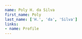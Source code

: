 ```yaml
---
name: Poly H. da Silva
first_name: Poly
last_name: ['H.', 'da', 'Silva']
links:
- name: Profile
---
```

